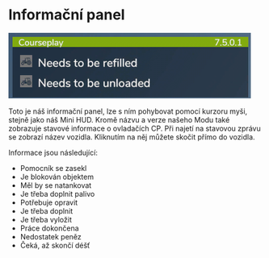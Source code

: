 # Informační panel

![Image](assets/images/infopanel_0_0_480_130.png)


Toto je náš informační panel, lze s ním pohybovat pomocí kurzoru myši, stejně jako náš Mini HUD.
Kromě názvu a verze našeho Modu také zobrazuje stavové informace o ovladačích CP.
Při najetí na stavovou zprávu se zobrazí název vozidla.
Kliknutím na něj můžete skočit přímo do vozidla.



Informace jsou následující:
- Pomocník se zasekl
- Je blokován objektem
- Měl by se natankovat
- Je třeba doplnit palivo
- Potřebuje opravit
- Je třeba doplnit
- Je třeba vyložit
- Práce dokončena
- Nedostatek peněz
- Čeká, až skončí déšť


